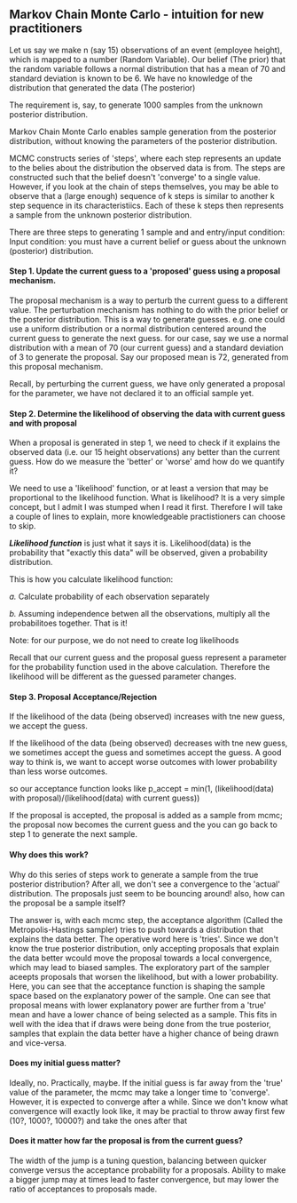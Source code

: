 ## Markov Chain Monte Carlo - intuition for new practitioners

Let us say we make n (say 15) observations of an event (employee height), which is mapped to a number (Random Variable). 
Our belief (The prior) that the random variable follows a normal distribution that has a mean of 70 and standard deviation is known to be 6. 
We have no knowledge of the distribution that generated the data (The posterior)

The requirement is, say, to generate 1000 samples from the unknown posterior distribution.

Markov Chain Monte Carlo enables sample generation from the posterior distribution, without knowing the parameters of the posterior distribution.

MCMC constructs series of 'steps', where each step represents an update to the belies about the distribution the observed data is from. The steps are constructed such that the belief doesn't 'converge' to a single value. However, if you look at the chain of steps themselves, you may be able to observe that a (large enough) sequence of k steps is similar to another k step sequence in its characteristiics. Each of these k steps then represents a sample from the unknown posterior distribution.

There are three steps to generating 1 sample and and entry/input condition:
Input condition: you must have a current belief or guess about the unknown (posterior) distribution.

#### Step 1. Update the current guess to a 'proposed' guess using a proposal mechanism. 
The proposal mechanism is a way to perturb the current guess to a different value. 
The perturbation mechanism has nothing to do with the prior belief or the posterior distribution. 
This is a way to generate guesses. 
e.g. one could use a uniform distribution or a normal distribution centered around the current guess to generate the next guess.
for our case, say we use a normal distribution with a mean of 70 (our current guess) and a standard deviation of 3 to generate the proposal. 
Say our proposed mean is 72, generated from this proposal mechanism.

Recall, by perturbing the current guess, we have only generated a proposal for the parameter, 
we have not declared it to an official sample yet. 


#### Step 2. Determine the likelihood of observing the data with current guess and with proposal
When a proposal is generated in step 1, we need to check if it explains the observed data (i.e. our 15 height observations) any better than the current guess. How do we measure the 'better' or 'worse' amd how do we quantify it? 

We need to use a 'likelihood' function, or at least a version that may be proportional to the likelihood function. What is likelihood? It is a very simple concept, but I admit I was stumped when I read it first. Therefore I will take a couple of lines to explain, more knowledgeable practistioners can choose to skip.

***Likelihood function*** is just what it says it is. Likelihood(data) is the probability that "exactly this data" will be observed, given a probability distribution. 

This is how you calculate likelihood function:

*a.* Calculate probability of each observation separately

*b.* Assuming independence betwen all the observations, multiply all the probabilitoes together. That is it!

Note: for our purpose, we do not need to create log likelihoods


Recall that our current guess and the proposal guess represent a parameter for the probability function used in the above calculation. Therefore the likelihood will be different as the guessed parameter changes.

#### Step 3. Proposal Acceptance/Rejection
If the likelihood of the data (being observed) increases with tne new guess, we accept the guess.

If the likelihood of the data (being observed) decreases with tne new guess, we sometimes accept the guess and sometimes accept the guess. A good way to think is, we want to accept worse outcomes with lower probability than less worse outcomes.

so our acceptance function looks like 
    p_accept = min(1, (likelihood(data) with proposal)/(likelihood(data) with current guess))

If the proposal is accepted, the proposal is added as a sample from mcmc; the proposal now becomes the current guess and the you can go back to step 1 to generate the next sample.

#### Why does this work?
Why do this series of steps work to generate a sample from the true posterior distribution? After all, we don't see a convergence to the 'actual' distribution. The proposals just seem to be bouncing around! also, how can the proposal be a sample itself?

The answer is, with each mcmc step, the acceptance algorithm (Called the Metropolis-Hastings sampler) tries to push towards a distribution that explains the data better. The operative word here is 'tries'. Since we don't know the true posterior distribution, only accepting proposals that explain the data better wcould move the proposal towards a local convergence, which may lead to biased samples. The exploratory part of the sampler aceepts proposals that worsen the likelihood, but with a lower probability. Here, you can see that the acceptance function is shaping the sample space based on the explanatory power of the sample. One can see that proposal means with lower explanatory power are further from a 'true' mean and have a lower chance of being selected as a sample. This fits in well with the idea that if draws were being done from the true posterior, samples that explain the data better have a higher chance of being drawn and vice-versa.

#### Does my initial guess matter?
Ideally, no. Practically, maybe. If the initial guess is far away from the 'true' value of the parameter, the mcmc may take a longer time to 'converge'. However, it is expected to converge after a while. Since we don't know what convergence will exactly look like, it may be practial to throw away first few (10?, 1000?, 10000?) and take the ones after that


#### Does it matter how far the proposal is from the current guess?
The width of the jump is a tuning question, balancing between quicker converge versus the acceptance probability for a proposals. Ability to make a bigger jump may at times lead to faster convergence, but may lower the ratio of acceptances to proposals made.
